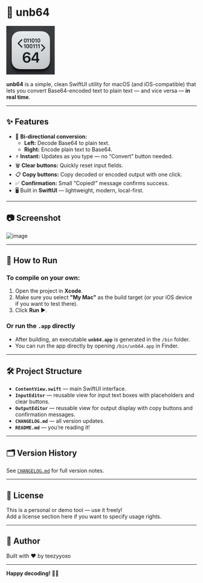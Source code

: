 # 🧩 unb64

<img src="https://github.com/teezyyoxo/unb64/blob/main/unb64/icons/AppIcon1024.png?raw=true" alt="unb64 icon" width="128">

**unb64** is a simple, clean SwiftUI utility for macOS (and iOS-compatible) that lets you convert Base64-encoded text to plain text — and vice versa — **in real time**.

---

## ✨ Features

- 🔀 **Bi-directional conversion:**  
  - **Left:** Decode Base64 to plain text.
  - **Right:** Encode plain text to Base64.
- ⚡ **Instant:** Updates as you type — no “Convert” button needed.
- 🗑️ **Clear buttons:** Quickly reset input fields.
- 📋 **Copy buttons:** Copy decoded or encoded output with one click.
- ✅ **Confirmation:** Small “Copied!” message confirms success.
- 🖥️ Built in **SwiftUI** — lightweight, modern, local-first.

---

## 📷 Screenshot

![image](https://github.com/user-attachments/assets/48b9eb71-e2ae-4a26-9341-b82ee93fc785)

---

## 🚀 How to Run
### To compile on your own:
1. Open the project in **Xcode**.
2. Make sure you select **"My Mac"** as the build target (or your iOS device if you want to test there).
3. Click **Run** ▶️.
### Or run the `.app` directly  
- After building, an executable **`unb64.app`** is generated in the `/bin` folder.
- You can run the app directly by opening `/bin/unb64.app` in Finder.

---

## 🛠️ Project Structure

- **`ContentView.swift`** — main SwiftUI interface.
- **`InputEditor`** — reusable view for input text boxes with placeholders and clear buttons.
- **`OutputEditor`** — reusable view for output display with copy buttons and confirmation messages.
- **`CHANGELOG.md`** — all version updates.
- **`README.md`** — you’re reading it!

---

## 🗂️ Version History

See [`CHANGELOG.md`](./CHANGELOG.md) for full version notes.

---

## 🤝 License

This is a personal or demo tool — use it freely!  
Add a license section here if you want to specify usage rights.

---

## 🧩 Author

Built with ❤️ by teezyyoxo

---

**Happy decoding!** 🔑✨
